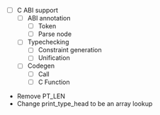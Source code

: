 * [ ] C ABI support
  * [ ] ABI annotation
    * [ ] Token
    * [ ] Parse node
  * [ ] Typechecking
    * [ ] Constraint generation
    * [ ] Unification
  * [ ] Codegen
    * [ ] Call
    * [ ] C Function
* Remove PT_LEN
* Change print_type_head to be an array lookup
